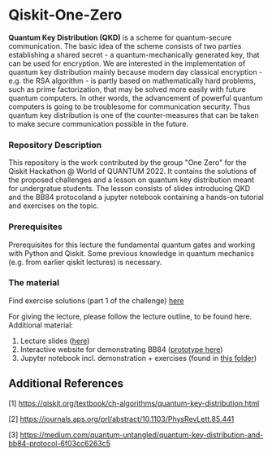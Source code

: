 # Qiskit-One-Zero

**Quantum Key Distribution (QKD)** is a scheme for quantum-secure communication. The basic idea of the scheme consists of two parties establishing a shared secret - a quantum-mechanically generated key, that can be used for encryption. We are interested in the implementation of quantum key distribution mainly because modern day classical encryption - e.g. the RSA algorithm - is partly based on mathematically hard problems, such as prime factorization, that may be solved more easily with future quantum computers. In other words, the advancement of powerful quantum computers is going to be troublesome for communication security. Thus quantum key distribution is one of the counter-measures that can be taken to make secure communication possible in the future.


### Repository Description 

This repository is the work contributed by the group "One Zero" for the Qiskit Hackathon @ World of QUANTUM 2022. It contains the solutions of the proposed challenges and a lesson on quantum key distribution meant for undergratue students. The lesson consists of slides introducing QKD and the BB84 protocoland  a jupyter notebook containing a hands-on tutorial and exercises on the topic. 

### Prerequisites

Prerequisites for this lecture the fundamental quantum gates and working with Python and Qiskit. Some previous knowledge in quantum mechanics (e.g. from earlier qiskit lectures) is necessary.

### The material

Find exercise solutions (part 1 of the challenge) [here](https://github.com/Rualito/Qiskit-One-Zero/tree/main/exercises-Part1)

For giving the lecture, please follow the lecture outline, to be found here.
Additional material:
1. Lecture slides ([here](https://github.com/Rualito/Qiskit-One-Zero))
2. Interactive website for demonstrating BB84 ([prototype here](https://github.com/Rualito/Qiskit-One-Zero/tree/main/website))
3. Jupyter notebook incl. demonstration + exercises (found in [this folder](https://github.com/Rualito/Qiskit-One-Zero/tree/main/exercise-Part2_Lecture))

## Additional References

[1] https://qiskit.org/textbook/ch-algorithms/quantum-key-distribution.html

[2] https://journals.aps.org/prl/abstract/10.1103/PhysRevLett.85.441

[3] https://medium.com/quantum-untangled/quantum-key-distribution-and-bb84-protocol-6f03cc6263c5

